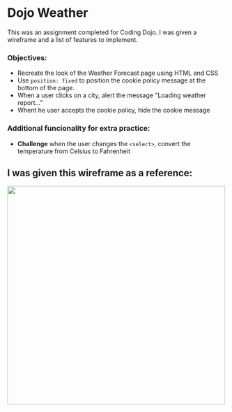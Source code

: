 # Dojo Weather
This was an assignment completed for Coding Dojo. I was given a wireframe and a list of features to implement.
### Objectives:
* Recreate the look of the Weather Forecast page using HTML and CSS
* Use `position: fixed` to position the cookie policy message at the bottom of the page.
* When a user clicks on a city, alert the message "Loading weather report..."
* Whent he user accepts the cookie policy, hide the cookie message
### Additional funcionality for extra practice:
* **Challenge** when the user changes the `<select>`, convert the temperature from Celsius to Fahrenheit
## I was given this wireframe as a reference:
<img src='ref.png' height='500'>